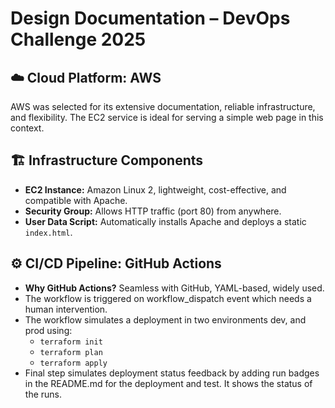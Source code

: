 # Design Documentation – DevOps Challenge 2025

## ☁️ Cloud Platform: AWS
AWS was selected for its extensive documentation, reliable infrastructure, and flexibility. The EC2 service is ideal for serving a simple web page in this context.

## 🏗️ Infrastructure Components
- **EC2 Instance:** Amazon Linux 2, lightweight, cost-effective, and compatible with Apache.
- **Security Group:** Allows HTTP traffic (port 80) from anywhere.
- **User Data Script:** Automatically installs Apache and deploys a static `index.html`.

## ⚙️ CI/CD Pipeline: GitHub Actions

- **Why GitHub Actions?** Seamless with GitHub, YAML-based, widely used.
- The workflow is triggered on workflow_dispatch event which needs a human intervention. 
- The workflow simulates a deployment in two environments dev, and prod using:
  - `terraform init`
  - `terraform plan`
  - `terraform apply`
- Final step simulates deployment status feedback by adding run badges in the README.md for the deployment and test. It shows the status of the runs.